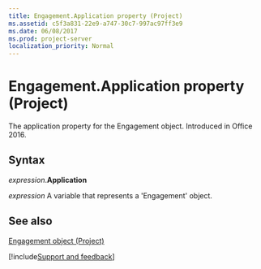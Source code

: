 ```yaml
---
title: Engagement.Application property (Project)
ms.assetid: c5f3a831-22e9-a747-30c7-997ac97ff3e9
ms.date: 06/08/2017
ms.prod: project-server
localization_priority: Normal
---
```



# Engagement.Application property (Project)

The application property for the Engagement object. Introduced in Office 2016.


## Syntax

_expression_.**Application**

_expression_ A variable that represents a 'Engagement' object.


## See also


[Engagement object (Project)](Project.engagement.md)

[!include[Support and feedback](~/includes/feedback-boilerplate.md)]